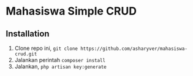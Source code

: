 # Mahasiswa Simple CRUD

## Installation

1. Clone repo ini, `git clone https://github.com/asharyver/mahasiswa-crud.git`
2. Jalankan perintah `composer install`
3. Jalankan, `php artisan key:generate`


